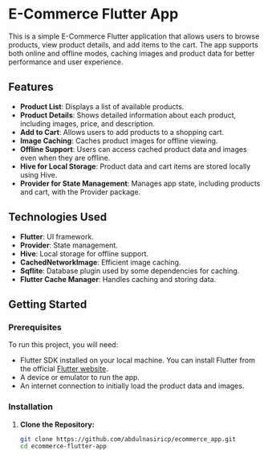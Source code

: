 # E-Commerce Flutter App

This is a simple E-Commerce Flutter application that allows users to browse products, view product details, and add items to the cart. The app supports both online and offline modes, caching images and product data for better performance and user experience.

## Features

- **Product List**: Displays a list of available products.
- **Product Details**: Shows detailed information about each product, including images, price, and description.
- **Add to Cart**: Allows users to add products to a shopping cart.
- **Image Caching**: Caches product images for offline viewing.
- **Offline Support**: Users can access cached product data and images even when they are offline.
- **Hive for Local Storage**: Product data and cart items are stored locally using Hive.
- **Provider for State Management**: Manages app state, including products and cart, with the Provider package.

## Technologies Used

- **Flutter**: UI framework.
- **Provider**: State management.
- **Hive**: Local storage for offline support.
- **CachedNetworkImage**: Efficient image caching.
- **Sqflite**: Database plugin used by some dependencies for caching.
- **Flutter Cache Manager**: Handles caching and storing data.

## Getting Started

### Prerequisites

To run this project, you will need:

- Flutter SDK installed on your local machine. You can install Flutter from the official [Flutter website](https://flutter.dev/docs/get-started/install).
- A device or emulator to run the app.
- An internet connection to initially load the product data and images.

### Installation

1. **Clone the Repository:**

   ```bash
   git clone https://github.com/abdulnasiricp/ecommerce_app.git
   cd ecommerce-flutter-app
   ```

